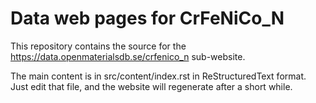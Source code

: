 # Data web pages for CrFeNiCo_N

This repository contains the source for the https://data.openmaterialsdb.se/crfenico_n sub-website.

The main content is in src/content/index.rst in ReStructuredText format. Just edit that file, and the website will regenerate after a short while.
